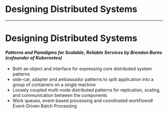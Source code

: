 # Designing Distributed Systems

---

# Designing Distributed Systems

#### *Patterns and Paradigms for Scalable, Reliable Services by Brendon Burns (cofounder of Kubernetes)*

- Both an object and interface for expressing core distributed system patterns
- side-car, adapter and ambassador patterns to split application into a group of containers on a single machine
- Loosely coupled multi-node distributed patterns for replication, scaling, and communication between the components
- Work queues, event-based processing and coordinated workflows# Event-Driven Batch Processing
